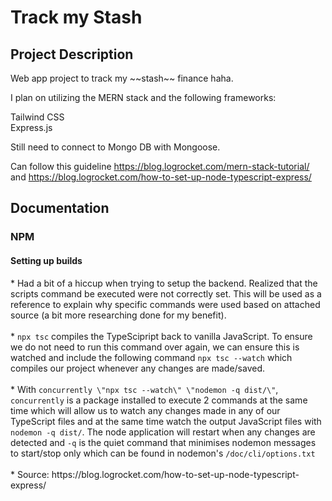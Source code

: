 <h1>Track my Stash</h1>
<h2>Project Description</h2>
Web app project to track my ~~stash~~ finance haha.

I plan on utilizing the MERN stack and the following frameworks:

Tailwind CSS <br>
Express.js

Still need to connect to Mongo DB with Mongoose.

Can follow this guideline https://blog.logrocket.com/mern-stack-tutorial/ and https://blog.logrocket.com/how-to-set-up-node-typescript-express/

<h2>Documentation</h2>
<h3>NPM</h3>
<h4>Setting up builds</h4>
* Had a bit of a hiccup when trying to setup the backend. Realized that the scripts command be executed were not correctly set. This will be used as a reference to explain why specific commands were used based on attached source (a bit more researching done for my benefit). <br><br/>
* <code>npx tsc</code> compiles the TypeScipript back to vanilla JavaScript. To ensure we do not need to run this command over again, we can ensure this is watched and include the following command <code>npx tsc --watch</code> which compiles our project whenever any changes are made/saved. <br><br/>
* With <code>concurrently \"npx tsc --watch\" \"nodemon -q dist/\"</code>, <code>concurrently</code> is a package installed to execute 2 commands at the same time which will allow us to watch any changes made in any of our TypeScript files and at the same time watch the output JavaScript files with <code>nodemon -q dist/</code>. The node application will restart when any changes are detected and <code>-q</code> is the quiet command that minimises nodemon messages to start/stop only which can be found in nodemon's <code>/doc/cli/options.txt</code><br><br/>
* Source: https://blog.logrocket.com/how-to-set-up-node-typescript-express/
